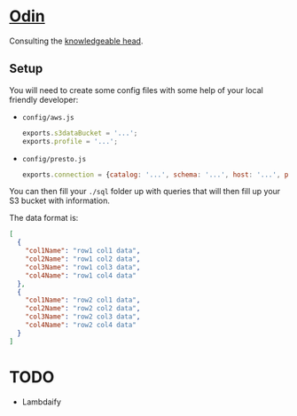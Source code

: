 # [Odin](https://en.wikipedia.org/wiki/Odin)
Consulting the [knowledgeable head](https://en.wikipedia.org/wiki/M%C3%ADmir).
 
## Setup
You will need to create some config files with some help of your local friendly developer:

* `config/aws.js`
  
  ```JavaScript
  exports.s3dataBucket = '...';
  exports.profile = '...';
  ```
* `config/presto.js`
  
  ```JavaScript
  exports.connection = {catalog: '...', schema: '...', host: '...', port: '...'};
  ```
    
You can then fill your `./sql` folder up with queries that will then fill up your S3 bucket with information.

The data format is:
```JSON
[
  {
    "col1Name": "row1 col1 data",
    "col2Name": "row1 col2 data",
    "col3Name": "row1 col3 data",
    "col4Name": "row1 col4 data"
  },
  {
    "col1Name": "row2 col1 data",
    "col2Name": "row2 col2 data",
    "col3Name": "row2 col3 data",
    "col4Name": "row2 col4 data"
  }
]
```

# TODO
* Lambdaify

